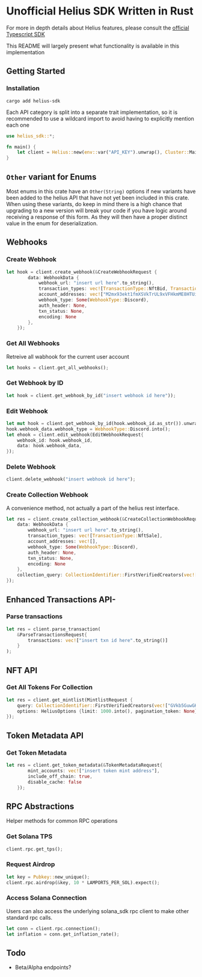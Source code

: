 # Unofficial Helius SDK Written in Rust
For more in depth details about Helius features, please consult
the [official Typescript SDK](https://github.com/helius-labs/helius-sdk)

This README will largely present what functionality is available in this implementation

## Getting Started
### Installation
```commandline
cargo add helius-sdk
```

Each API category is split into a separate trait implementation,
so it is recommended to use a wildcard import to avoid having to explicitly
mention each one
```rust
use helius_sdk::*;

fn main() {
    let client = Helius::new(env::var("API_KEY").unwrap(), Cluster::MainnetBeta);
}
```
## `Other` variant for Enums
Most enums in this crate have an `Other(String)` options if new variants have been added to the helius API that have
not yet been included in this crate. When using these variants, do keep in mind there is a high chance that upgrading 
to a new version will break your code if you have logic around receiving a response of this form. As they will then
have a proper distinct value in the enum for deserialization. 
## Webhooks
### Create Webhook
```rust
let hook = client.create_webhook(&CreateWebhookRequest {
        data: WebhookData {
            webhook_url: "insert url here".to_string(),
            transaction_types: vec![TransactionType::NftBid, TransactionType::NftBidCancelled],
            account_addresses: vec!["M2mx93ekt1fmXSVkTrUL9xVFHkmME8HTUi5Cyc5aF7K".to_string()],
            webhook_type: Some(WebhookType::Discord),
            auth_header: None,
            txn_status: None,
            encoding: None
        },
    });
```
### Get All Webhooks
Retreive all wabhook for the current user account
```rust
let hooks = client.get_all_webhooks();
```
### Get Webhook by ID
```rust
let hook = client.get_webhook_by_id("insert webhook id here"));
```
### Edit Webhook
```rust
let mut hook = client.get_webhook_by_id(hook.webhook_id.as_str()).unwrap();
hook.webhook_data.webhook_type = WebhookType::Discord.into();
let ehook = client.edit_webhook(EditWebhookRequest{
    webhook_id: hook.webhook_id,
    data: hook.webhook_data,
});

```
### Delete Webhook
```rust
client.delete_webhook("insert webhook id here");
```
### Create Collection Webhook
A convenience method, not actually a part of the helius rest interface.
```rust
let res = client.create_collection_webhook(&CreateCollectionWebhookRequest {
    data: WebhookData {
        webhook_url: "insert url here".to_string(),
        transaction_types: vec![TransactionType::NftSale],
        account_addresses: vec![],
        webhook_type: Some(WebhookType::Discord),
        auth_header: None,
        txn_status: None,
        encoding: None
    },
    collection_query: CollectionIdentifier::FirstVerifiedCreators(vec!["GVkb5GuwGKydA4xXLT9PNpx63h7bhFNrDLQSxi6j5NuF".to_string()]),
});
```
## Enhanced Transactions API-
### Parse transactions
```rust
let res = client.parse_transaction(
    &ParseTransactionsRequest{
        transactions: vec!["insert txn id here".to_string()]
    }
);
```
## NFT API
### Get All Tokens For Collection
```rust
let res = client.get_mintlist(MintlistRequest {
    query: CollectionIdentifier::FirstVerifiedCreators(vec!["GVkb5GuwGKydA4xXLT9PNpx63h7bhFNrDLQSxi6j5NuF".into()]),
    options: HeliusOptions {limit: 1000.into(), pagination_token: None}.into()
});
```
## Token Metadata API
### Get Token Metadata
```rust
let res = client.get_token_metadata(&TokenMetadataRequest{
        mint_accounts: vec!["insert token mint address"],
        include_off_chain: true,
        disable_cache: false
    });
```
## RPC Abstractions
Helper methods for common RPC operations
### Get Solana TPS
```rust
client.rpc.get_tps();
```
### Request Airdrop
```rust
let key = Pubkey::new_unique();
client.rpc.airdrop(&key, 10 * LAMPORTS_PER_SOL).expect();
```
### Access Solana Connection
Users can also access the underlying solana_sdk rpc client to make 
other standard rpc calls.
```rust
let conn = client.rpc.connection();
let inflation = conn.get_inflation_rate();
```
## Todo
- Beta/Alpha endpoints?